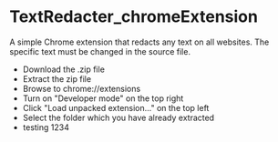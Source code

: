 # TextRedacter_chromeExtension

A simple Chrome extension that redacts any text on all websites. The specific text must be changed in the source file.

* Download the .zip file 
* Extract the zip file
* Browse to chrome://extensions
* Turn on "Developer mode" on the top right
* Click "Load unpacked extension..." on the top left
* Select the folder which you have already extracted
* testing 1234
